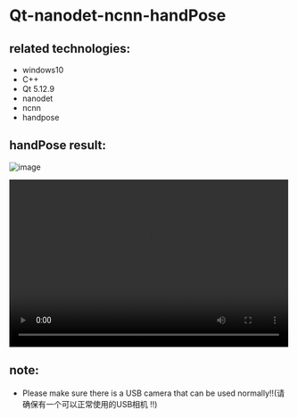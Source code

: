# Qt-nanodet-ncnn-handPose
## related technologies:
* windows10
* C++
* Qt 5.12.9
* nanodet
* ncnn
* handpose

## handPose result:
 ![image](https://github.com/superbayes/Qt-nanodet-ncnn-handPose/blob/main/image/handPose_result.gif)
 
<video src="https://github.com/superbayes/Qt-nanodet-ncnn-handPose/blob/main/image/handPose_result.mp4" controls="controls" width="500" height="300">您的浏览器不支持播放该视频！</video>


## note:
* Please make sure there is a USB camera that can be used normally!!(请确保有一个可以正常使用的USB相机 !!)
